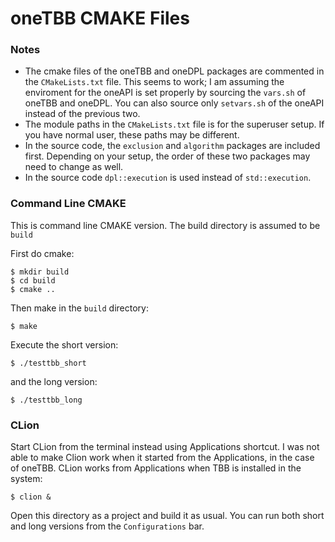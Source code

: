 # oneTBB CMAKE Files

### Notes

- The cmake files of the oneTBB and oneDPL packages are commented in the `CMakeLists.txt` file. This seems to work; I am assuming the enviroment for the oneAPI is set properly by sourcing the `vars.sh` of oneTBB and oneDPL. You can also source only `setvars.sh` of the oneAPI instead of the previous two.
- The module paths in the `CMakeLists.txt` file is for the superuser setup. If you have normal user, these paths may be different.
- In the source code, the `exclusion` and `algorithm` packages are included first. Depending on your setup, the order of these two packages may need to change as well.
- In the source code `dpl::execution` is used instead of `std::execution`.

### Command Line CMAKE

This is command line CMAKE version. The build directory is assumed to be `build`

First do cmake:

    $ mkdir build
    $ cd build
    $ cmake ..
    
Then make in the `build` directory:

    $ make
    
Execute the short version:

    $ ./testtbb_short
    
and the long version:

    $ ./testtbb_long
    
### CLion

Start CLion from the terminal instead using Applications shortcut. I was not able to make Clion work when it started from the Applications, in the case of oneTBB. CLion works from Applications when TBB is installed in the system:

`$ clion &`

Open this directory as a project and build it as usual. You can run both short and long versions from the `Configurations` bar.




